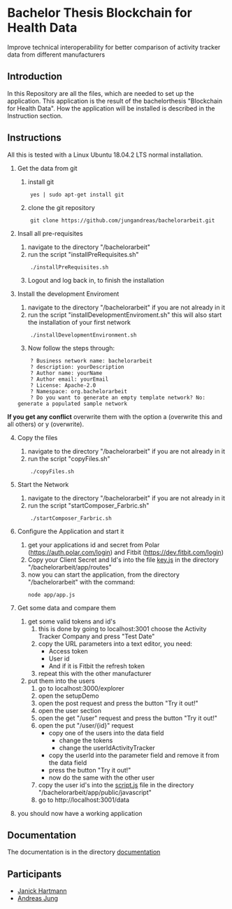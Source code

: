 # Bachelor Thesis Blockchain for Health Data
Improve technical interoperability for better comparison of activity tracker data from different manufacturers

## Introduction
In this Repository are all the files, which are needed to set up the application. This application is the result of the bachelorthesis "Blockchain for Health Data". How the application will be installed is described in the Instruction section.

## Instructions
All this is tested with a Linux Ubuntu 18.04.2 LTS normal installation.

1. Get the data from git
	1. install git
	```
		yes | sudo apt-get install git
	```
	2. clone the git repository
	```
		git clone https://github.com/jungandreas/bachelorarbeit.git
	```

2. Insall all pre-requisites
	1. navigate to the directory "/bachelorarbeit"
	2. run the script "installPreRequisites.sh"
	```
		./installPreRequisites.sh
	```
	3. Logout and log back in, to finish the installation
3. Install the development Enviroment
	1. navigate to the directory "/bachelorarbeit" if you are not already in it
	2. run the script "installDevelopmentEnviroment.sh" this will also start the installation of your first network
	```
		./installDevelopmentEnvironment.sh
	```
 	3. Now follow the steps through:
 	```
 		? Business network name: bachelorarbeit
 		? description: yourDescription
	 	? Author name: yourName
 		? Author email: yourEmail
	 	? License: Apache-2.0
 		? Namespace: org.bachelorarbeit
	 	? Do you want to generate an empty template network? No: generate a populated sample network
 	```

 **If you get any conflict** overwrite them with the option a (overwrite this and all others) or y (overwrite).
 
4. Copy the files
	1. navigate to the directory "/bachelorarbeit" if you are not already in it
	2. run the script "copyFiles.sh"
	```
		./copyFiles.sh
	```

5. Start the Network
 	1. navigate to the directory "/bachelorarbeit" if you are not already in it
 	2. run the script "startComposer_Farbric.sh"
 	```
 		./startComposer_Farbric.sh
 	```

6. Configure the Application and start it
 	1. get your applications id and secret from Polar (https://auth.polar.com/login) and Fitbit (https://dev.fitbit.com/login)
 	2. Copy your Client Secret and Id's into the file [key.js](app/routes/keys.js) in the directory "/bachelorarbeit/app/routes"
 	3. now you can start the application, from the directory "/bachelorarbeit" with the command:
 		```
 		node app/app.js
 		```
7. Get some data and compare them
 	1. get some valid tokens and id's
 		1. this is done by going to localhost:3001 choose the Activity Tracker Company and press "Test Date"
 		2. copy the URL parameters into a text editor, you need:
 			- Access token
 			- User id
 			- And if it is Fitbit the refresh token
 		3. repeat this with the other manufacturer
 	2. put them into the users
 		1. go to localhost:3000/explorer
 		2. open the setupDemo
 		3. open the post request and press the button "Try it out!"
 		4. open the user section
 		5. open the get "/user" request and press the button "Try it out!"
 		6. open the put "/user/{id}" request
 			- copy one of the users into the data field
 				- change the tokens
 				- change the userIdActivityTracker
 			- copy the userId into the parameter field and remove it from the data field
 			- press the button "Try it out!"
 			- now do the same with the other user
 		7. copy the user id's into the [script.js](/app/public/javascript/script.js) file in the directory "/bachelorarbeit/app/public/javascript"
 		8. go to http://localhost:3001/data
 8. you should now have a working application

## Documentation
The documentation is in the directory [documentation](/documentation)


## Participants
- [Janick Hartmann](https://github.com/JanickH)
- [Andreas Jung](https://github.com/jungandreas)
